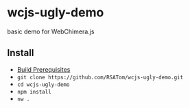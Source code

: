 # wcjs-ugly-demo
basic demo for WebChimera.js

## Install
* [Build Prerequisites](https://github.com/RSATom/WebChimera.js#build-prerequisites)
* `git clone https://github.com/RSATom/wcjs-ugly-demo.git`
* `cd wcjs-ugly-demo`
* `npm install`
* `nw .`
